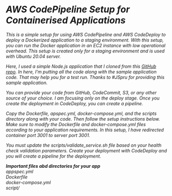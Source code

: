 # *AWS CodePipeline Setup for Containerised  Applications*

*This is a simple setup for using AWS CodePipeline and AWS CodeDeploy to deploy a Dockerized application to a staging environment. With this setup, you can run the Docker application in an EC2 instance with low operational overhead. This setup is created only for a staging environment and is used with Ubuntu 20.04 server.*

*Here, I used a simple Node.js application that I cloned from this [GitHub repo](https://github.com/jspruance/musician-app.git). In here, I'm putting all the code along with the sample application code. That may help you for a test run. Thanks to #JSpru for providing this sample application.*

*You can provide your code from GitHub, CodeCommit, S3, or any other source of your choice. I am focusing only on the deploy stage. Once you create the deployment in CodeDeploy, you can create a pipeline.*

*Copy the Dockerfile, apspec.yml, docker-compose.yml, and the scripts directory along with your code. Then follow the setup instructions below. Make sure to modify the Dockerfile and docker-compose.yml files according to your application requirements. In this setup, I have redirected container port 3001 to server port 3001.*

*You must update the scripts/validate_service.sh file based on your health check validation parameters.*
*Create your deployment with CodeDeploy and you will create a pipeline for the deployment.*

***Important files abd directories for your app***</br>
*appspec.yml* </br>
*Dockerfile*</br>
*docker-compose.yml*</br>
*script/*</br>
